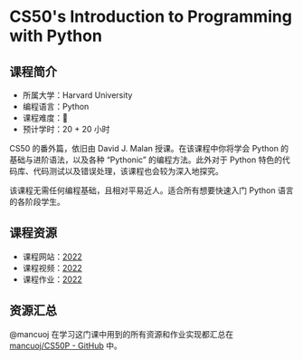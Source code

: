 # CS50's Introduction to Programming with Python

## 课程简介

- 所属大学：Harvard University
- 编程语言：Python
- 课程难度：🌟
- 预计学时：20 + 20 小时

CS50 的番外篇，依旧由 David J. Malan 授课。在该课程中你将学会 Python 的基础与进阶语法，以及各种 “Pythonic” 的编程方法。此外对于 Python 特色的代码库、代码测试以及错误处理，该课程也会较为深入地探究。

该课程无需任何编程基础，且相对平易近人。适合所有想要快速入门 Python 语言的各阶段学生。

## 课程资源

- 课程网站：[2022](https://cs50.harvard.edu/python/2022/)
- 课程视频：[2022](https://www.bilibili.com/video/BV1z5411X7wX)
- 课程作业：[2022](https://cs50.harvard.edu/python/2022/)

## 资源汇总

@mancuoj 在学习这门课中用到的所有资源和作业实现都汇总在 [mancuoj/CS50P - GitHub](https://github.com/mancuoj/CS50P) 中。
